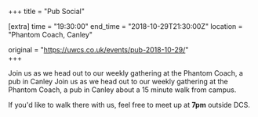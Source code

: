 +++
title = "Pub Social"

[extra]
time = "19:30:00"
end_time = "2018-10-29T21:30:00Z"
location = "Phantom Coach, Canley"

original = "https://uwcs.co.uk/events/pub-2018-10-29/"    
+++

Join us as we head out to our weekly gathering at the Phantom Coach, a pub in Canley Join us as we head out to our weekly gathering at the Phantom Coach, a pub in Canley about a 15 minute walk from campus.

If you'd like to walk there with us, feel free to meet up at **7pm** outside DCS.

